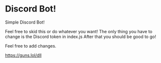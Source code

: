 # Discord Bot!

Simple Discord Bot!


Feel free to skid this or do whatever you want!
The only thing you have to change is the Discord token in index.js After that you should be good to go!

Feel free to add changes.

 https://guns.lol/dll
